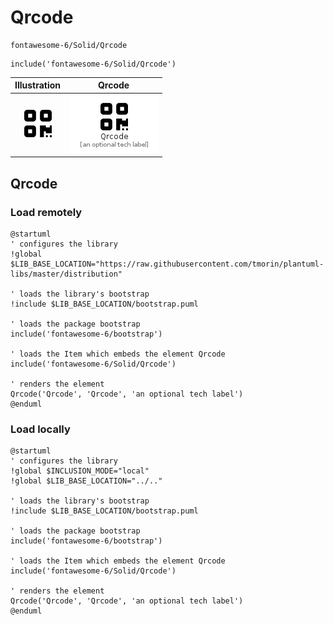 # Qrcode


```text
fontawesome-6/Solid/Qrcode
```

```text
include('fontawesome-6/Solid/Qrcode')
```



| Illustration | Qrcode |
| :---: | :---: |
| ![illustration for Illustration](../../fontawesome-6/Solid/Qrcode.png) | ![illustration for Qrcode](../../fontawesome-6/Solid/Qrcode.Local.png) |




## Qrcode

### Load remotely
```plantuml
@startuml
' configures the library
!global $LIB_BASE_LOCATION="https://raw.githubusercontent.com/tmorin/plantuml-libs/master/distribution"

' loads the library's bootstrap
!include $LIB_BASE_LOCATION/bootstrap.puml

' loads the package bootstrap
include('fontawesome-6/bootstrap')

' loads the Item which embeds the element Qrcode
include('fontawesome-6/Solid/Qrcode')

' renders the element
Qrcode('Qrcode', 'Qrcode', 'an optional tech label')
@enduml
```

### Load locally
```plantuml
@startuml
' configures the library
!global $INCLUSION_MODE="local"
!global $LIB_BASE_LOCATION="../.."

' loads the library's bootstrap
!include $LIB_BASE_LOCATION/bootstrap.puml

' loads the package bootstrap
include('fontawesome-6/bootstrap')

' loads the Item which embeds the element Qrcode
include('fontawesome-6/Solid/Qrcode')

' renders the element
Qrcode('Qrcode', 'Qrcode', 'an optional tech label')
@enduml
```

